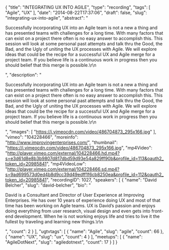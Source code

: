 {
  "title": "INTEGRATING UX INTO AGILE",
  "type": "recording",
  "tags": [
    "Agile",
    "UX"
  ],
  "date": "2014-08-22T17:37:06",
  "draft": false,
  "slug": "integrating-ux-into-agile",
  "abstract": "<p>Successfully incorporating UX into an Agile team is not a new a thing and has presented teams with challenges for a long time. With many factors that can exist on a project there often is no easy answer to accomplish this. This session will look at some personal past attempts and talk thru the Good, the Bad, and the Ugly of uniting the UX processes with Agile. We will explore ideas that could be the recipe for a successful UX and Agile merge for a project team. If you believe life is a continuous work in progress then you should belief that this merge is possible.\r\n</p>",
  "description": "<p>Successfully incorporating UX into an Agile team is not a new a thing and has presented teams with challenges for a long time. With many factors that can exist on a project there often is no easy answer to accomplish this. This session will look at some personal past attempts and talk thru the Good, the Bad, and the Ugly of uniting the UX processes with Agile. We will explore ideas that could be the recipe for a successful UX and Agile merge for a project team. If you believe life is a continuous work in progress then you should belief that this merge is possible.\r\n</p>",
  "images": [
    "https://i.vimeocdn.com/video/486704873_295x166.jpg"
  ],
  "vimeo": "104228466",
  "moreinfo": "http://www.improvingenterprises.com/",
  "thumbnail": "https://i.vimeocdn.com/video/486704873_295x166.jpg",
  "mp4Video": "http://player.vimeo.com/external/104228466.hd.mp4?s=e3d61d8e8b3b9807d817dbd59d93e54a829ff90b&profile_id=113&oauth2_token_id=20985841",
  "mp4VideoLow": "http://player.vimeo.com/external/104228466.sd.mp4?s=9ad699573d0ed4b8d9cc39d49edff1f6cb8250ea&profile_id=112&oauth2_token_id=20985841",
  "recordingID": 1027,
  "speakers": [
    {
      "name": "David Belcher",
      "slug": "david-belcher",
      "bio": "<p>David is a Consultant and Director of User Experience at Improving Enterprises. He has over 10 years of experience doing UX and most of that time has been working on Agile teams. UX is David’s passion and enjoys doing everything from user research, visual design and even gets into front-end development. When he is not working enjoys life and tries to live it the fullest by traveling and learning new things.\r\n</p>",
      "count": 2
    }
  ],
  "ugtvtags": [
    {
      "name": "Agile",
      "slug": "agile",
      "count": 66
    },
    {
      "name": "UX",
      "slug": "ux",
      "count": 4
    }
  ],
  "meetups": [
    {
      "name": "AgileDotNext",
      "slug": "agiledotnext",
      "count": 17
    }
  ]
}
